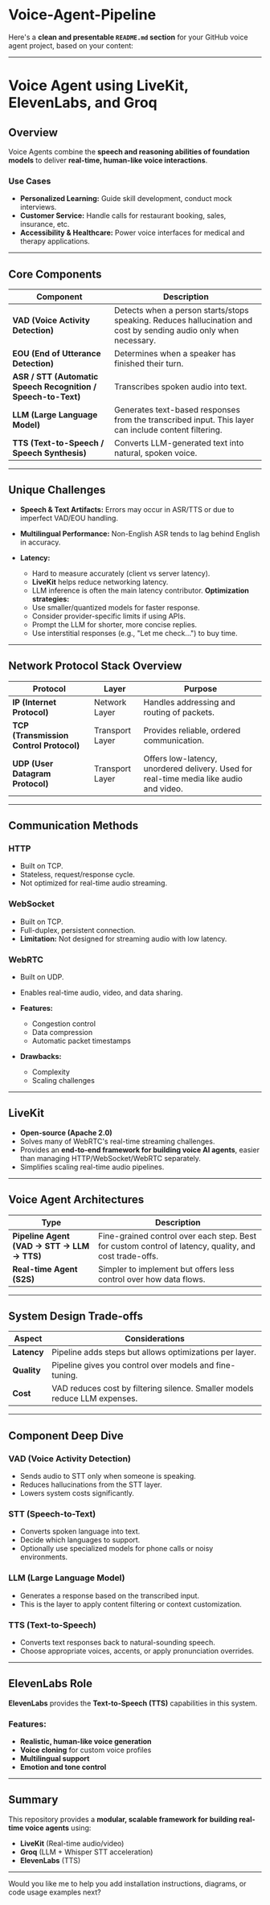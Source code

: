 # Voice-Agent-Pipeline

Here's a **clean and presentable `README.md` section** for your GitHub voice agent project, based on your content:

---

# Voice Agent using LiveKit, ElevenLabs, and Groq

## **Overview**

Voice Agents combine the **speech and reasoning abilities of foundation models** to deliver **real-time, human-like voice interactions**.

### **Use Cases**

* **Personalized Learning:** Guide skill development, conduct mock interviews.
* **Customer Service:** Handle calls for restaurant booking, sales, insurance, etc.
* **Accessibility & Healthcare:** Power voice interfaces for medical and therapy applications.

---

## **Core Components**

| **Component**                                                 | **Description**                                                                                                   |
| ------------------------------------------------------------- | ----------------------------------------------------------------------------------------------------------------- |
| **VAD (Voice Activity Detection)**                            | Detects when a person starts/stops speaking. Reduces hallucination and cost by sending audio only when necessary. |
| **EOU (End of Utterance Detection)**                          | Determines when a speaker has finished their turn.                                                                |
| **ASR / STT (Automatic Speech Recognition / Speech-to-Text)** | Transcribes spoken audio into text.                                                                               |
| **LLM (Large Language Model)**                                | Generates text-based responses from the transcribed input. This layer can include content filtering.              |
| **TTS (Text-to-Speech / Speech Synthesis)**                   | Converts LLM-generated text into natural, spoken voice.                                                           |

---

## **Unique Challenges**

* **Speech & Text Artifacts:** Errors may occur in ASR/TTS or due to imperfect VAD/EOU handling.
* **Multilingual Performance:** Non-English ASR tends to lag behind English in accuracy.
* **Latency:**

  * Hard to measure accurately (client vs server latency).
  * **LiveKit** helps reduce networking latency.
  * LLM inference is often the main latency contributor.
    **Optimization strategies:**
  * Use smaller/quantized models for faster response.
  * Consider provider-specific limits if using APIs.
  * Prompt the LLM for shorter, more concise replies.
  * Use interstitial responses (e.g., "Let me check...") to buy time.

---

## **Network Protocol Stack Overview**

| **Protocol**                            | **Layer**       | **Purpose**                                                                            |
| --------------------------------------- | --------------- | -------------------------------------------------------------------------------------- |
| **IP (Internet Protocol)**              | Network Layer   | Handles addressing and routing of packets.                                             |
| **TCP (Transmission Control Protocol)** | Transport Layer | Provides reliable, ordered communication.                                              |
| **UDP (User Datagram Protocol)**        | Transport Layer | Offers low-latency, unordered delivery. Used for real-time media like audio and video. |

---

## **Communication Methods**

### **HTTP**

* Built on TCP.
* Stateless, request/response cycle.
* Not optimized for real-time audio streaming.

### **WebSocket**

* Built on TCP.
* Full-duplex, persistent connection.
* **Limitation:** Not designed for streaming audio with low latency.

### **WebRTC**

* Built on UDP.
* Enables real-time audio, video, and data sharing.
* **Features:**

  * Congestion control
  * Data compression
  * Automatic packet timestamps
* **Drawbacks:**

  * Complexity
  * Scaling challenges

---

## **LiveKit**

* **Open-source (Apache 2.0)**
* Solves many of WebRTC's real-time streaming challenges.
* Provides an **end-to-end framework for building voice AI agents**, easier than managing HTTP/WebSocket/WebRTC separately.
* Simplifies scaling real-time audio pipelines.

---

## **Voice Agent Architectures**

| **Type**                                   | **Description**                                                                                        |
| ------------------------------------------ | ------------------------------------------------------------------------------------------------------ |
| **Pipeline Agent (VAD → STT → LLM → TTS)** | Fine-grained control over each step. Best for custom control of latency, quality, and cost trade-offs. |
| **Real-time Agent (S2S)**                  | Simpler to implement but offers less control over how data flows.                                      |

---

## **System Design Trade-offs**

| **Aspect**  | **Considerations**                                                         |
| ----------- | -------------------------------------------------------------------------- |
| **Latency** | Pipeline adds steps but allows optimizations per layer.                    |
| **Quality** | Pipeline gives you control over models and fine-tuning.                    |
| **Cost**    | VAD reduces cost by filtering silence. Smaller models reduce LLM expenses. |

---

## **Component Deep Dive**

### **VAD (Voice Activity Detection)**

* Sends audio to STT only when someone is speaking.
* Reduces hallucinations from the STT layer.
* Lowers system costs significantly.

### **STT (Speech-to-Text)**

* Converts spoken language into text.
* Decide which languages to support.
* Optionally use specialized models for phone calls or noisy environments.

### **LLM (Large Language Model)**

* Generates a response based on the transcribed input.
* This is the layer to apply content filtering or context customization.

### **TTS (Text-to-Speech)**

* Converts text responses back to natural-sounding speech.
* Choose appropriate voices, accents, or apply pronunciation overrides.

---

## **ElevenLabs Role**

**ElevenLabs** provides the **Text-to-Speech (TTS)** capabilities in this system.

### **Features:**

* **Realistic, human-like voice generation**
* **Voice cloning** for custom voice profiles
* **Multilingual support**
* **Emotion and tone control**

---

## **Summary**

This repository provides a **modular, scalable framework for building real-time voice agents** using:

* **LiveKit** (Real-time audio/video)
* **Groq** (LLM + Whisper STT acceleration)
* **ElevenLabs** (TTS)

---

Would you like me to help you add installation instructions, diagrams, or code usage examples next?
